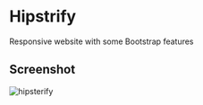 # Hipstrify
Responsive website with some Bootstrap features

## Screenshot

![hipsterify](https://user-images.githubusercontent.com/16447200/26968620-3af29efc-4cf2-11e7-9c11-70045f658263.png)
